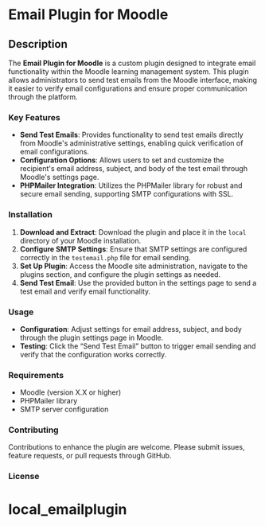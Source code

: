 # Email Plugin for Moodle

## Description

The **Email Plugin for Moodle** is a custom plugin designed to integrate email functionality within the Moodle learning management system. This plugin allows administrators to send test emails from the Moodle interface, making it easier to verify email configurations and ensure proper communication through the platform.

### Key Features

- **Send Test Emails**: Provides functionality to send test emails directly from Moodle's administrative settings, enabling quick verification of email configurations.
- **Configuration Options**: Allows users to set and customize the recipient's email address, subject, and body of the test email through Moodle's settings page.
- **PHPMailer Integration**: Utilizes the PHPMailer library for robust and secure email sending, supporting SMTP configurations with SSL.

### Installation

1. **Download and Extract**: Download the plugin and place it in the `local` directory of your Moodle installation.
2. **Configure SMTP Settings**: Ensure that SMTP settings are configured correctly in the `testemail.php` file for email sending.
3. **Set Up Plugin**: Access the Moodle site administration, navigate to the plugins section, and configure the plugin settings as needed.
4. **Send Test Email**: Use the provided button in the settings page to send a test email and verify email functionality.

### Usage

- **Configuration**: Adjust settings for email address, subject, and body through the plugin settings page in Moodle.
- **Testing**: Click the “Send Test Email” button to trigger email sending and verify that the configuration works correctly.

### Requirements

- Moodle (version X.X or higher)
- PHPMailer library
- SMTP server configuration

### Contributing

Contributions to enhance the plugin are welcome. Please submit issues, feature requests, or pull requests through GitHub.

### License

# local_emailplugin
